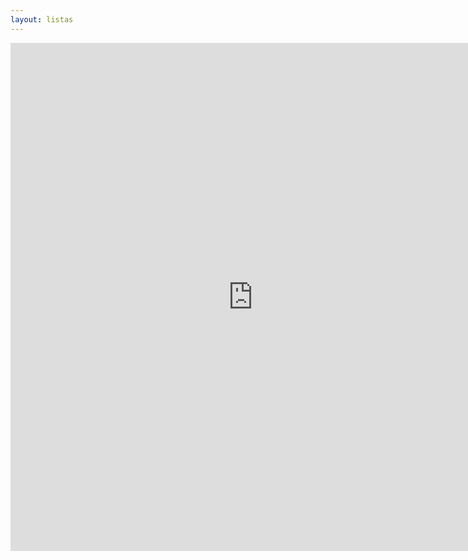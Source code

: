 ```yaml
---
layout: listas
---
```

<iframe name="FRAME1" src="http://osgeo-org.1560.x6.nabble.com/OSGeo-Portuguese-Local-Chapter-f3731409.html" width="775" height="813" frameborder="0" scrolling="auto"></iframe>
